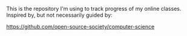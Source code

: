 This is the repository I'm using to track progress of my online classes.  Inspired by, but not necessarily guided by:

https://github.com/open-source-society/computer-science
